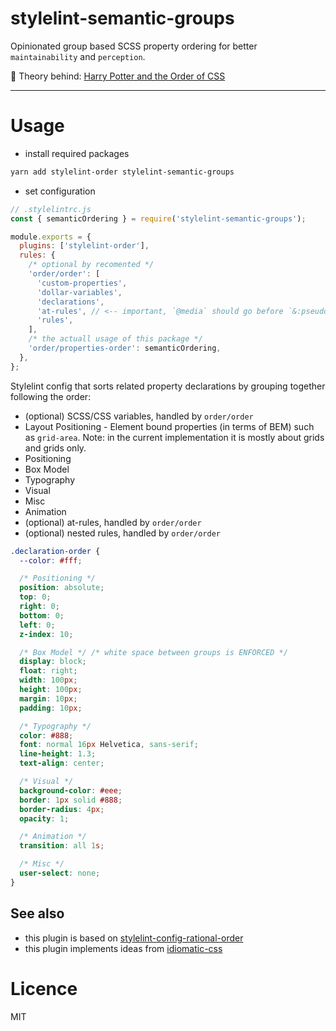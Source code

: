 # stylelint-semantic-groups

Opinionated group based SCSS property ordering for better `maintainability` and `perception`.

📖 Theory behind: [Harry Potter and the Order of CSS](https://dev.to/thekashey/happy-potter-and-the-order-of-css-5ec)

---

# Usage

- install required packages

```bash
yarn add stylelint-order stylelint-semantic-groups
```

- set configuration

```js
// .stylelintrc.js
const { semanticOrdering } = require('stylelint-semantic-groups');

module.exports = {
  plugins: ['stylelint-order'],
  rules: {
    /* optional by recomented */
    'order/order': [
      'custom-properties',
      'dollar-variables',
      'declarations',
      'at-rules', // <-- important, `@media` should go before `&:pseudo`
      'rules',
    ],
    /* the actuall usage of this package */
    'order/properties-order': semanticOrdering,
  },
};
```

Stylelint config that sorts related property declarations by grouping together following the order:

- (optional) SCSS/CSS variables, handled by `order/order`
- Layout Positioning - Element bound properties (in terms of BEM) such as `grid-area`. Note: in the current implementation it is mostly about grids and grids only.
- Positioning
- Box Model
- Typography
- Visual
- Misc
- Animation
- (optional) at-rules, handled by `order/order`
- (optional) nested rules, handled by `order/order`

```scss
.declaration-order {
  --color: #fff;

  /* Positioning */
  position: absolute;
  top: 0;
  right: 0;
  bottom: 0;
  left: 0;
  z-index: 10;

  /* Box Model */ /* white space between groups is ENFORCED */
  display: block;
  float: right;
  width: 100px;
  height: 100px;
  margin: 10px;
  padding: 10px;

  /* Typography */
  color: #888;
  font: normal 16px Helvetica, sans-serif;
  line-height: 1.3;
  text-align: center;

  /* Visual */
  background-color: #eee;
  border: 1px solid #888;
  border-radius: 4px;
  opacity: 1;

  /* Animation */
  transition: all 1s;

  /* Misc */
  user-select: none;
}
```

## See also

- this plugin is based on [stylelint-config-rational-order](https://github.com/constverum/stylelint-config-rational-order)
- this plugin implements ideas from [idiomatic-css](https://github.com/necolas/idiomatic-css)

# Licence

MIT
